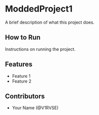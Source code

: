 # ModdedProject1
A brief description of what this project does.

## How to Run
Instructions on running the project.

## Features
- Feature 1
- Feature 2

## Contributors
- Your Name (@V1RVSE)
